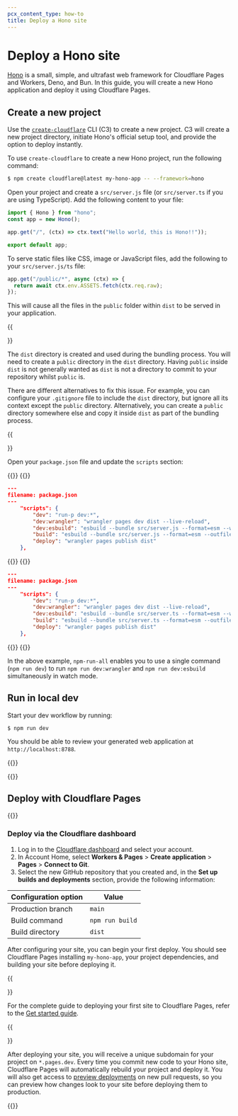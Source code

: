 ```yaml
---
pcx_content_type: how-to
title: Deploy a Hono site
---
```


# Deploy a Hono site

[Hono](https://honojs.dev/) is a small, simple, and ultrafast web framework for Cloudflare Pages and Workers, Deno, and Bun. In this guide, you will create a new Hono application and deploy it using Cloudflare Pages.

## Create a new project

Use the [`create-cloudflare`](https://www.npmjs.com/package/create-cloudflare) CLI (C3) to create a new project. C3 will create a new project directory, initiate Hono's official setup tool, and provide the option to deploy instantly.

To use `create-cloudflare` to create a new Hono project, run the following command:

```sh
$ npm create cloudflare@latest my-hono-app -- --framework=hono
```

Open your project and create a `src/server.js` file (or `src/server.ts` if you are using TypeScript). Add the following content to your file:

```javascript
import { Hono } from "hono";
const app = new Hono();

app.get("/", (ctx) => ctx.text("Hello world, this is Hono!!"));

export default app;
```

To serve static files like CSS, image or JavaScript files, add the following to your `src/server.js/ts` file:

```javascript
app.get("/public/*", async (ctx) => {
  return await ctx.env.ASSETS.fetch(ctx.req.raw);
});
```

This will cause all the files in the `public` folder within `dist` to be served in your application.

{{<Aside type="note">}}

The `dist` directory is created and used during the bundling process. You will need to create a `public` directory in the `dist` directory. Having `public` inside `dist` is not generally wanted as `dist` is not a directory to commit to your repository whilst `public` is.

There are different alternatives to fix this issue. For example, you can configure your `.gitignore` file to include the `dist` directory, but ignore all its context except the `public` directory. Alternatively, you can create a `public` directory somewhere else and copy it inside `dist` as part of the bundling process.

{{</Aside>}}

Open your `package.json` file and update the `scripts` section:

{{<tabs labels="js | ts">}}
{{<tab label="js" default="true">}}

```json
---
filename: package.json
---
    "scripts": {
        "dev": "run-p dev:*",
        "dev:wrangler": "wrangler pages dev dist --live-reload",
        "dev:esbuild": "esbuild --bundle src/server.js --format=esm --watch --outfile=dist/_worker.js",
        "build": "esbuild --bundle src/server.js --format=esm --outfile=dist/_worker.js",
        "deploy": "wrangler pages publish dist"
    },
```

{{</tab>}}
{{<tab label="ts">}}

```json
---
filename: package.json
---
    "scripts": {
        "dev": "run-p dev:*",
        "dev:wrangler": "wrangler pages dev dist --live-reload",
        "dev:esbuild": "esbuild --bundle src/server.ts --format=esm --watch --outfile=dist/_worker.js",
        "build": "esbuild --bundle src/server.ts --format=esm --outfile=dist/_worker.js",
        "deploy": "wrangler pages publish dist"
    },
```

{{</tab>}}
{{</tabs>}}

In the above example, `npm-run-all` enables you to use a single command (`npm run dev`) to run `npm run dev:wrangler` and `npm run dev:esbuild` simultaneously in watch mode.

## Run in local dev

Start your dev workflow by running:

```shell
$ npm run dev
```

You should be able to review your generated web application at `http://localhost:8788`.

{{<render file="_tutorials-before-you-start.md">}}

{{<render file="_create-github-repository.md">}}

## Deploy with Cloudflare Pages

{{<render file="_deploy-via-c3.md" withParameters="Hono">}}

### Deploy via the Cloudflare dashboard

1. Log in to the [Cloudflare dashboard](https://dash.Khulnasoft.com/) and select your account.
2. In Account Home, select **Workers & Pages** > **Create application** > **Pages** > **Connect to Git**.
3. Select the new GitHub repository that you created and, in the **Set up builds and deployments** section, provide the following information:

<div>

| Configuration option | Value           |
| -------------------- | --------------- |
| Production branch    | `main`          |
| Build command        | `npm run build` |
| Build directory      | `dist`          |

</div>

After configuring your site, you can begin your first deploy. You should see Cloudflare Pages installing `my-hono-app`, your project dependencies, and building your site before deploying it.

{{<Aside type="note">}}

For the complete guide to deploying your first site to Cloudflare Pages, refer to the [Get started guide](/pages/get-started/).

{{</Aside>}}

After deploying your site, you will receive a unique subdomain for your project on `*.pages.dev`.
Every time you commit new code to your Hono site, Cloudflare Pages will automatically rebuild your project and deploy it. You will also get access to [preview deployments](/pages/platform/preview-deployments/) on new pull requests, so you can preview how changes look to your site before deploying them to production.

{{<render file="_learn-more.md" withParameters="Hono">}}
